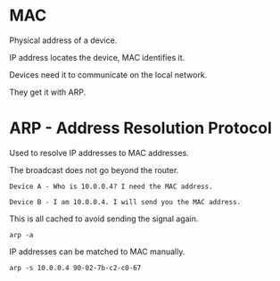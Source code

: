 # MAC

Physical address of a device.

IP address locates the device, MAC identifies it.

Devices need it to communicate on the local network.

They get it with ARP.

# ARP - Address Resolution Protocol

Used to resolve IP addresses to MAC addresses.

The broadcast does not go beyond the router.

```
Device A - Who is 10.0.0.4? I need the MAC address.

Device B - I am 10.0.0.4. I will send you the MAC address.
```

This is all cached to avoid sending the signal again.

```
arp -a
```

IP addresses can be matched to MAC manually.

```
arp -s 10.0.0.4 90-02-7b-c2-c0-67
```
